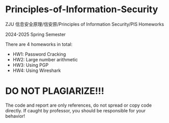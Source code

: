 # Principles-of-Information-Security
ZJU 信息安全原理/信安原/Principles of Information Security/PIS Homeworks

2024-2025 Spring Semester

There are 4 homeworks in total: 

- HW1: Password Cracking
- HW2: Large number arithmetic
- HW3: Using PGP
- HW4: Using Wireshark

# DO NOT PLAGIARIZE!!!
The code and report are only references, do not spread or copy code directly. If caught by professor, you should be responsible for your behavior!
